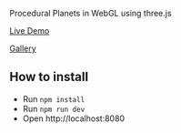 Procedural Planets in WebGL using three.js

[Live Demo](http://colordodge.com/ProceduralPlanet)

[Gallery](https://imgur.com/a/OwfIwj4)

## How to install

* Run `npm install`
* Run `npm run dev`
* Open http://localhost:8080
